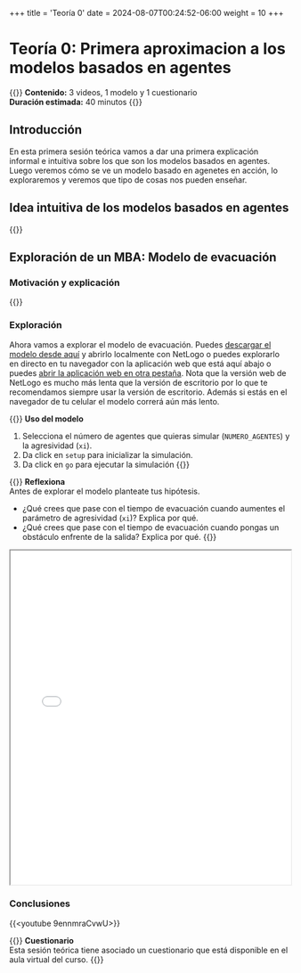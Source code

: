 +++
title = 'Teoría 0'
date = 2024-08-07T00:24:52-06:00
weight = 10
+++

# Teoría 0: Primera aproximacion a los modelos basados en agentes

{{<hint info>}}
**Contenido:** 3 videos, 1 modelo y 1 cuestionario  
**Duración estimada:** 40 minutos
{{</hint>}}

## Introducción

En esta primera sesión teórica vamos a dar una primera explicación informal e intuitiva sobre los que son los modelos basados en agentes. Luego veremos cómo se ve un modelo basado en agenetes en acción, lo exploraremos y veremos que tipo de cosas nos pueden enseñar.

## Idea intuitiva de los modelos basados en agentes

{{<youtube t2aCEEznoUg>}}

## Exploración de un MBA: Modelo de evacuación

### Motivación y explicación

{{<youtube XbmXWNuo89s>}}

### Exploración

Ahora vamos a explorar el modelo de evacuación. Puedes <a href="/curso_MBA/netlogo/evacuacion_AC.html" download>descargar el modelo desde aquí</a> y abrirlo localmente con NetLogo o puedes explorarlo en directo en tu navegador con la aplicación web que está aquí abajo o puedes <a href="/curso_MBA/netlogo/evacuacion_AC.html">abrir la aplicación web en otra pestaña</a>. Nota que la versión web de NetLogo es mucho más lenta que la versión de escritorio por lo que te recomendamos siempre usar la versión de escritorio. Además si estás en el navegador de tu celular el modelo correrá aún más lento.

{{<hint warning>}} **Uso del modelo**  
1. Selecciona el número de agentes que quieras simular (`NUMERO_AGENTES`) y la agresividad (`xi`).
2. Da click en `setup` para inicializar la simulación.
3. Da click en `go` para ejecutar la simulación
{{</hint>}}

{{<hint info>}} **Reflexiona**  
Antes de explorar el modelo planteate tus hipótesis.

- ¿Qué crees que pase con el tiempo de evacuación cuando aumentes el parámetro de agresividad (`xi`)? Explica por qué.
- ¿Qué crees que pase con el tiempo de evacuación cuando pongas un obstáculo enfrente de la salida? Explica por qué.
{{</hint>}}

<iframe src="/curso_MBA/netlogo/evacuacion_AC.html" width="100%" height="600"></iframe>

### Conclusiones

{{<youtube 9ennmraCvwU>}}

{{<hint danger>}} **Cuestionario**  
Esta sesión teórica tiene asociado un cuestionario que está disponible en el aula virtual del curso.
{{</hint>}}
